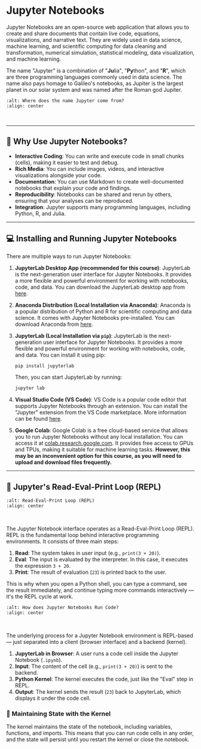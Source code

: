 # Jupyter Notebooks

Jupyter Notebooks are an open-source web application that allows you to create and share documents that contain live code, equations, visualizations, and narrative text. They are widely used in data science, machine learning, and scientific computing for data cleaning and transformation, numerical simulation, statistical modeling, data visualization, and machine learning.

The name "Jupyter" is a combination of "**Ju**lia", "**Py**thon", and "**R**", which are three programming languages commonly used in data science. The name also pays homage to Galileo's notebooks, as Jupiter is the largest planet in our solar system and was named after the Roman god Jupiter.

```{image} images/jupyter-name-origin.jpg
:alt: Where does the name Jupyter come from?
:align: center
```

&nbsp;

---

## 🚀 Why Use Jupyter Notebooks?

- **Interactive Coding**: You can write and execute code in small chunks (cells), making it easier to test and debug.
- **Rich Media**: You can include images, videos, and interactive visualizations alongside your code.
- **Documentation**: You can use Markdown to create well-documented notebooks that explain your code and findings.
- **Reproducibility**: Notebooks can be shared and rerun by others, ensuring that your analyses can be reproduced.
- **Integration**: Jupyter supports many programming languages, including Python, R, and Julia.

---

## 💻 Installing and Running Jupyter Notebooks

There are multiple ways to run Jupyter Notebooks:

1. **JupyterLab Desktop App (recommended for this course)**: JupyterLab is the next-generation user interface for Jupyter Notebooks. It provides a more flexible and powerful environment for working with notebooks, code, and data. You can download the JupyterLab desktop app from [here](https://jupyter.org/install).
2. **Anaconda Distribution (Local Installation via Anaconda)**: Anaconda is a popular distribution of Python and R for scientific computing and data science. It comes with Jupyter Notebooks pre-installed. You can download Anaconda from [here](https://www.anaconda.com/products/distribution).

3. **JupyterLab (Local Installation via `pip`)**: JupyterLab is the next-generation user interface for Jupyter Notebooks. It provides a more flexible and powerful environment for working with notebooks, code, and data. You can install it using pip:

   ```bash
   pip install jupyterlab
   ```

   Then, you can start JupyterLab by running:

   ```bash
   jupyter lab
   ```

4. **Visual Studio Code (VS Code)**: VS Code is a popular code editor that supports Jupyter Notebooks through an extension. You can install the "Jupyter" extension from the VS Code marketplace. More information can be found [here](https://code.visualstudio.com/docs/datascience/jupyter-notebooks).
5. **Google Colab**: Google Colab is a free cloud-based service that allows you to run Jupyter Notebooks without any local installation. You can access it at [colab.research.google.com](https://colab.research.google.com/). It provides free access to GPUs and TPUs, making it suitable for machine learning tasks. **However, this may be an inconvenient option for this course, as you will need to upload and download files frequently.**

---

## 🔄 Jupyter's Read-Eval-Print Loop (REPL)

```{image} images/jupyter-repl.jpg
:alt: Read-Eval-Print Loop (REPL)
:align: center
```

&nbsp;

The Jupyter Notebook interface operates as a Read-Eval-Print Loop (REPL). REPL is the fundamental loop behind interactive programming environments. It consists of three main steps:

1. **Read**: The system takes in user input (e.g., `print(3 + 20)`).
2. **Eval**: The input is evaluated by the interpreter. In this case, it executes the expression `3 + 20`.
3. **Print**: The result of evaluation (`23`) is printed back to the user.

This is why when you open a Python shell, you can type a command, see the result immediately, and continue typing more commands interactively — it's the REPL cycle at work.

```{image} images/how-jupyter-runs-your-code.jpg
:alt: How does Jupyter Notebooks Run Code?
:align: center
```

&nbsp;

The underlying process for a Jupyter Notebook environment is REPL-based — just separated into a client (browser interface) and a backend (kernel).

1. **JupyterLab in Browser**: A user runs a code cell inside the Jupyter Notebook (`.ipynb`).
2. **Input**: The content of the cell (e.g., `print(3 + 20)`) is sent to the backend.
3. **Python Kernel**: The kernel executes the code, just like the "Eval" step in REPL.
4. **Output**: The kernel sends the result (`23`) back to JupyterLab, which displays it under the code cell.

### 🧠 Maintaining State with the Kernel

The kernel maintains the state of the notebook, including variables, functions, and imports. This means that you can run code cells in any order, and the state will persist until you restart the kernel or close the notebook.
